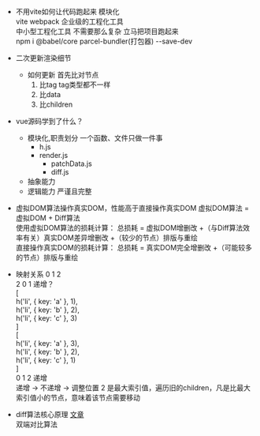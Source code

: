 - 不用vite如何让代码跑起来
    模块化  
    vite webpack 企业级的工程化工具  
    中小型工程化工具  不需要那么复杂 立马把项目跑起来  
    npm i @babel/core parcel-bundler(打包器) --save-dev  

- 二次更新渲染细节
    - 如何更新 首先比对节点
        1. 比tag
            tag类型都不一样
        2. 比data
        3. 比children

- vue源码学到了什么？
    - 模块化,职责划分
        一个函数、文件只做一件事  
        - h.js
        - render.js
            - patchData.js
            - diff.js
    - 抽象能力
    - 逻辑能力
        严谨且完整  

- 虚拟DOM算法操作真实DOM，性能高于直接操作真实DOM
    虚拟DOM算法 = 虚拟DOM + Diff算法  
    使用虚拟DOM算法的损耗计算： 总损耗 = 虚拟DOM增删改 +（与Diff算法效率有关）真实DOM差异增删改 +（较少的节点）排版与重绘  
    直接操作真实DOM的损耗计算： 总损耗 = 真实DOM完全增删改 +（可能较多的节点）排版与重绘  

- 映射关系
    0 1 2   
    2 0 1 递增？  
    [  
        h('li', { key: 'a' }, 1),   
        h('li', { key: 'b' }, 2),  
        h('li', { key: 'c' }, 3)   
    ]    
    [  
        h('li', { key: 'a' }, 3),   
        h('li', { key: 'b' }, 2),   
        h('li', { key: 'c' }, 1)  
    ]  
    0 1 2 递增  
    递增 -> 不递增 -> 调整位置
    2 是最大索引值，遍历旧的children，凡是比最大索引值小的节点，意味着该节点需要移动  

- diff算法核心原理
    [文章](https://juejin.cn/post/6994959998283907102#heading-11)   
    双端对比算法  

    
